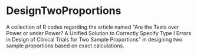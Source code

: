 # DesignTwoProportions

A collection of R codes regarding the article named "Are the Tests over Power or under Power? A Unified Solution to Correctly Specify Type I Errors in Design of Clinical Trials for Two Sample Proportions" in designing two sample proportions based on exact calculations.
